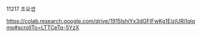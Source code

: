 11217 조요셉

https://colab.research.google.com/drive/1915lshiYx3dGFIFwKg1EjzjURi1qlqmp#scrollTo=LTTCeTq-5YzX
